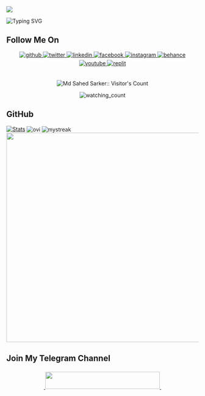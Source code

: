   <a href="https://github.com/MdSahedSarker/readme-typing-svg">
    <img src="https://readme-typing-svg.demolab.com/?lines=Md+Sahed+Sarker&font=Fira%20SemiBold&center=true&width=480&height=45&color=00FF00&vCenter=true&pause=1000&size=50" /></a>
</p>

![Typing SVG](https://readme-typing-svg.herokuapp.com/?lines=Welcome+To+My+GitHub+Profile🍿;My+Name+Is+Sahed+Sarker+From+BD🇧🇩;Trust+me+I+Dont't+Know+Coding❌;Without+Some+Telegram+bots+🧑‍💻😂;Thank+You!For+Visit+My+Profile✅)

## Follow Me On

<div align="center">
<a href="https://github.com/MdSahedSarker" target="_blank">
<img src=https://img.shields.io/badge/github-%2324292e.svg?&style=for-the-badge&logo=github&logoColor=white alt=github style="margin-bottom: 5px;" />
</a>
<a href="https://twitter.com/Sahed__Sarker" target="_blank">
<img src=https://img.shields.io/badge/twitter-%2300acee.svg?&style=for-the-badge&logo=twitter&logoColor=white alt=twitter style="margin-bottom: 5px;" />
</a>
<a href="https://linkedin.com/in/SahedSarker" target="_blank">
<img src=https://img.shields.io/badge/linkedin-%231E77B5.svg?&style=for-the-badge&logo=linkedin&logoColor=white alt=linkedin style="margin-bottom: 5px;" />
</a>
<a href="https://www.facebook.com/sycoshahed " target="_blank">
<img src=https://img.shields.io/badge/facebook-%232E87FB.svg?&style=for-the-badge&logo=facebook&logoColor=white alt=facebook style="margin-bottom: 5px;" />
</a>
<a href="https://instagram.com/Sahed__Sarker" target="_blank">
<img src=https://img.shields.io/badge/instagram-%23000000.svg?&style=for-the-badge&logo=instagram&logoColor=white alt=instagram style="margin-bottom: 5px;" />
</a>
<a href="https://www.behance.net/SahedSarker" target="_blank">
<img src=https://img.shields.io/badge/behance-%23191919.svg?&style=for-the-badge&logo=behance&logoColor=white alt=behance style="margin-bottom: 5px;" />
</a>
<a href="https://www.youtube.com/@Sahed_Sarker" target="_blank">
<img src=https://img.shields.io/badge/youtube-%23EE4831.svg?&style=for-the-badge&logo=youtube&logoColor=white alt=youtube style="margin-bottom: 5px;" />
</a>
<a
<p align="center">
<a href="https://telegram.me/sahedsarker"><img alt="replit" src="https://img.shields.io/badge/-Telegram-blue?style=for-the-badge&logo=telegram&logoColor=white"/></a>
</a>   
</div>
  
<br>
<p align="center">
<img src="https://profile-counter.glitch.me/{MdSahedSarker}/count.svg" alt="Md Sahed Sarker:: Visitor's Count" />

<p align="center">
<img src="https://komarev.com/ghpvc/?username=MdSahedSarker&color=yellow" alt="watching_count" />
</p>

## GitHub 

[![Stats](https://github-readme-stats.vercel.app/api?username=MdSahedSarker&hide=prs&count_public=true&show_icons=true&theme=algolia)](https://github.com/MdSahedSarker)
<img align="center" src="https://github-readme-stats.vercel.app/api/top-langs?username=MdSahedSarker&show_icons=true&locale=en&layout=compact&theme=chartreuse-dark" alt="ovi"/>
<img align="center" src="https://github-readme-streak-stats.herokuapp.com/?user=MdSahedSarker&theme=chartreuse-dark" alt="mystreak"/>
<a href="https://github.com/MdSahedSarker"><img width=550 src="https://github-profile-trophy.vercel.app/?username=MdSahedSarker&theme=dracula&no-frame=true&title=Followers,Stars,Commit,Repository,Issues"/></a>

## Join My Telegram Channel 
<h3 align="center">
<a href="https://telegram.me/Movie344">
    &nbsp;<img
src="https://img.shields.io/badge/Telegram Channel-blue?style=flat-square&logo=telegram" width="300" height="45">&nbsp;
